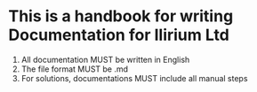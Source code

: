 # This is a handbook for writing Documentation for Ilirium Ltd
1. All documentation MUST be written in English
2. The file format MUST be .md
3. For solutions, documentations MUST include all manual steps